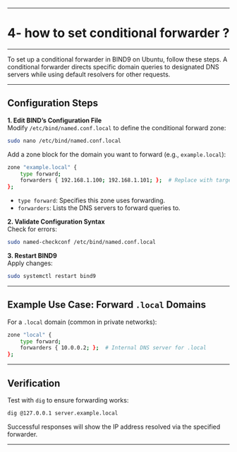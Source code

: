 ----------------------------------------------------------------------------------------------
# 4- how to set conditional forwarder ?
----------------------------------------------------------------------------------------------

To set up a conditional forwarder in BIND9 on Ubuntu, follow these steps. A conditional forwarder directs specific domain queries to designated DNS servers while using default resolvers for other requests.

---

## Configuration Steps

**1. Edit BIND’s Configuration File**  
Modify `/etc/bind/named.conf.local` to define the conditional forward zone:

```bash
sudo nano /etc/bind/named.conf.local
```

Add a zone block for the domain you want to forward (e.g., `example.local`):

```bash
zone "example.local" {
    type forward;
    forwarders { 192.168.1.100; 192.168.1.101; };  # Replace with target DNS server IP(s)
};
```

- `type forward`: Specifies this zone uses forwarding.
- `forwarders`: Lists the DNS servers to forward queries to.

**2. Validate Configuration Syntax**  
Check for errors:

```bash
sudo named-checkconf /etc/bind/named.conf.local
```

**3. Restart BIND9**  
Apply changes:

```bash
sudo systemctl restart bind9
```

---

## Example Use Case: Forward `.local` Domains

For a `.local` domain (common in private networks):

```bash
zone "local" {
    type forward;
    forwarders { 10.0.0.2; };  # Internal DNS server for .local
};
```

---

## Verification

Test with `dig` to ensure forwarding works:

```bash
dig @127.0.0.1 server.example.local
```

Successful responses will show the IP address resolved via the specified forwarder.

---

